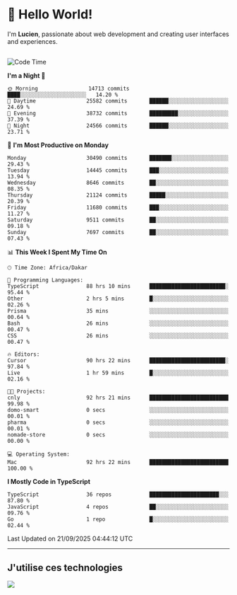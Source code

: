 # 👋 Hello World!

I'm **Lucien**, passionate about web development and creating user interfaces and experiences.

##

<!--START_SECTION:waka-->
![Code Time](http://img.shields.io/badge/Code%20Time-3%2C821%20hrs%2011%20mins-blue)

**I'm a Night 🦉** 

```text
🌞 Morning                14713 commits       ████░░░░░░░░░░░░░░░░░░░░░   14.20 % 
🌆 Daytime                25582 commits       ██████░░░░░░░░░░░░░░░░░░░   24.69 % 
🌃 Evening                38732 commits       █████████░░░░░░░░░░░░░░░░   37.39 % 
🌙 Night                  24566 commits       ██████░░░░░░░░░░░░░░░░░░░   23.71 % 
```
📅 **I'm Most Productive on Monday** 

```text
Monday                   30490 commits       ███████░░░░░░░░░░░░░░░░░░   29.43 % 
Tuesday                  14445 commits       ███░░░░░░░░░░░░░░░░░░░░░░   13.94 % 
Wednesday                8646 commits        ██░░░░░░░░░░░░░░░░░░░░░░░   08.35 % 
Thursday                 21124 commits       █████░░░░░░░░░░░░░░░░░░░░   20.39 % 
Friday                   11680 commits       ███░░░░░░░░░░░░░░░░░░░░░░   11.27 % 
Saturday                 9511 commits        ██░░░░░░░░░░░░░░░░░░░░░░░   09.18 % 
Sunday                   7697 commits        ██░░░░░░░░░░░░░░░░░░░░░░░   07.43 % 
```


📊 **This Week I Spent My Time On** 

```text
🕑︎ Time Zone: Africa/Dakar

💬 Programming Languages: 
TypeScript               88 hrs 10 mins      ████████████████████████░   95.44 % 
Other                    2 hrs 5 mins        █░░░░░░░░░░░░░░░░░░░░░░░░   02.26 % 
Prisma                   35 mins             ░░░░░░░░░░░░░░░░░░░░░░░░░   00.64 % 
Bash                     26 mins             ░░░░░░░░░░░░░░░░░░░░░░░░░   00.47 % 
CSS                      26 mins             ░░░░░░░░░░░░░░░░░░░░░░░░░   00.47 % 

🔥 Editors: 
Cursor                   90 hrs 22 mins      ████████████████████████░   97.84 % 
Live                     1 hr 59 mins        █░░░░░░░░░░░░░░░░░░░░░░░░   02.16 % 

🐱‍💻 Projects: 
cnly                     92 hrs 21 mins      █████████████████████████   99.98 % 
domo-smart               0 secs              ░░░░░░░░░░░░░░░░░░░░░░░░░   00.01 % 
pharma                   0 secs              ░░░░░░░░░░░░░░░░░░░░░░░░░   00.01 % 
nomade-store             0 secs              ░░░░░░░░░░░░░░░░░░░░░░░░░   00.00 % 

💻 Operating System: 
Mac                      92 hrs 22 mins      █████████████████████████   100.00 % 
```

**I Mostly Code in TypeScript** 

```text
TypeScript               36 repos            ██████████████████████░░░   87.80 % 
JavaScript               4 repos             ██░░░░░░░░░░░░░░░░░░░░░░░   09.76 % 
Go                       1 repo              █░░░░░░░░░░░░░░░░░░░░░░░░   02.44 % 
```




 Last Updated on 21/09/2025 04:44:12 UTC
<!--END_SECTION:waka-->
---

## J'utilise ces technologies

<p align="left">
  <a href="https://skillicons.dev">
    <img src="https://skillicons.dev/icons?i=ts,js,go,ruby,css,scss,tailwind,react,vite,nextjs,docker,figma,ableton" />
  </a>
</p>

